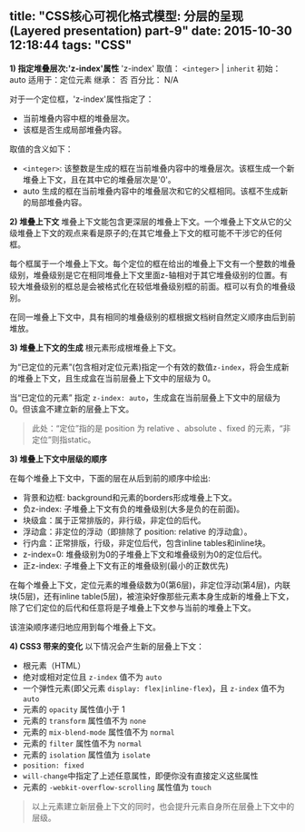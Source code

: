title: "CSS核心可视化格式模型: 分层的呈现 (Layered presentation) part-9"
date: 2015-10-30 12:18:44
tags: "CSS"
---

**1) 指定堆叠层次:'z-index'属性**
'z-index'
取值： `<integer>` | `inherit`
初始： auto
适用于：定位元素
继承： 否
百分比：    N/A

对于一个定位框，'z-index'属性指定了：
- 当前堆叠内容中框的堆叠层次。
- 该框是否生成局部堆叠内容。

取值的含义如下：
- `<integer>`: 该整数是生成的框在当前堆叠内容中的堆叠层次。该框生成一个新堆叠上下文，且在其中它的堆叠层次是'0'。
- auto
生成的框在当前堆叠内容中的堆叠层次和它的父框相同。该框不生成新的局部堆叠内容。

**2) 堆叠上下文**
堆叠上下文能包含更深层的堆叠上下文。一个堆叠上下文从它的父级堆叠上下文的观点来看是原子的;在其它堆叠上下文的框可能不干涉它的任何框。

每个框属于一个堆叠上下文。每个定位的框在给出的堆叠上下文有一个整数的堆叠级别，堆叠级别是它在相同堆叠上下文里面z-轴相对于其它堆叠级别的位置。有较大堆叠级别的框总是会被格式化在较低堆叠级别框的前面。框可以有负的堆叠级别。

在同一堆叠上下文中，具有相同的堆叠级别的框根据文档树自然定义顺序由后到前堆放。



**3) 堆叠上下文的生成**
根元素形成根堆叠上下文。

为“已定位的元素”(包含相对定位元素)指定一个有效的数值`z-index`，将会生成新的堆叠上下文，且生成盒在当前层叠上下文中的层级为 0。

当“已定位的元素” 指定 `z-index: auto`，生成盒在当前层叠上下文中的层级为 0。但该盒不建立新的层叠上下文。

> 此处：“定位”指的是 position 为 relative 、absolute 、fixed 的元素，“非定位”则指static。




**3) 堆叠上下文中层级的顺序**

在每个堆叠上下文中，下面的层在从后到前的顺序中绘出:
- 背景和边框: background和元素的borders形成堆叠上下文。
- 负z-index: 子堆叠上下文有负的堆叠级别(大多是负的在前面)。
- 块级盒：属于正常排版的，非行级，非定位的后代。
- 浮动盒：非定位的浮动（即排除了 position: relative 的浮动盒）。
- 行内盒：正常排版，行级，非定位后代，包含inline tables和inline块。
- z-index=0: 堆叠级别为0的子堆叠上下文和堆叠级别为0的定位后代。
- 正z-index: 子堆叠上下文有正的堆叠级别(最小的正数优先)

在每个堆叠上下文，定位元素的堆叠级数为0(第6层)，非定位浮动(第4层)，内联块(5层)，还有inline table(5层)，被渲染好像那些元素本身生成新的堆叠上下文，除了它们定位的后代和任意将是子堆叠上下文参与当前的堆叠上下文。

该渲染顺序递归地应用到每个堆叠上下文。


**4) CSS3 带来的变化**
以下情况会产生新的层叠上下文：

- 根元素（HTML）
- 绝对或相对定位且 `z-index` 值不为 `auto`
- 一个弹性元素(即父元素 `display: flex|inline-flex`)，且 `z-index` 值不为 `auto`
- 元素的 `opacity` 属性值小于 1
- 元素的 `transform` 属性值不为 `none`
- 元素的 `mix-blend-mode` 属性值不为 `normal`
- 元素的 `filter` 属性值不为 `normal`
- 元素的 `isolation` 属性值为 `isolate`
- `position: fixed`
- `will-change`中指定了上述任意属性，即便你没有直接定义这些属性
- 元素的 `-webkit-overflow-scrolling` 属性值为 `touch`

> 以上元素建立新层叠上下文的同时，也会提升元素自身所在层叠上下文中的层级。

